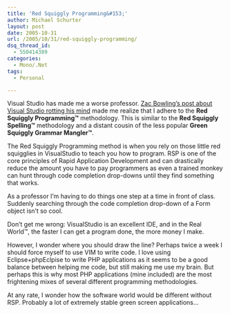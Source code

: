 ```yaml
---
title: 'Red Squiggly Programming&#153;'
author: Michael Schurter
layout: post
date: 2005-10-31
url: /2005/10/31/red-squiggly-programming/
dsq_thread_id:
  - 550414389
categories:
  - Mono/.Net
tags:
  - Personal

---
```

Visual Studio has made me a worse professor. [Zac Bowling&#8217;s post about Visual Studio rotting his mind][1] made me realize that I adhere to the **Red Squiggly Programming™** methodology. This is similar to the **Red Squiggly Spelling™** methodology and a distant cousin of the less popular **Green Squiggly Grammar Mangler™**.

The Red Squiggly Programming method is when you rely on those little red squigglies in VisualStudio to teach you how to program. RSP is one of the core principles of Rapid Application Development and can drastically reduce the amount you have to pay programmers as even a trained monkey can hunt through code completion drop-downs until they find something that works.

As a professor I&#8217;m having to do things one step at a time in front of class. Suddenly searching through the code completion drop-down of a Form object isn&#8217;t so cool.

Don&#8217;t get me wrong: VisualStudio is an excellent IDE, and in the Real World™, the faster I can get a program done, the more money I make.

However, I wonder where you should draw the line? Perhaps twice a week I should force myself to use VIM to write code. I love using Eclipse+phpEclpise to write PHP applications as it seems to be a good balance between helping me code, but still making me use my brain. But perhaps this is why most PHP applications (mine included) are the most frightening mixes of several different programming methodologies.

At any rate, I wonder how the software world would be different without RSP. Probably a lot of extremely stable green screen applications&#8230;

 [1]: http://zacbowling.com/blog/2005/10/29/does-visualstudio-rot-the-mind/